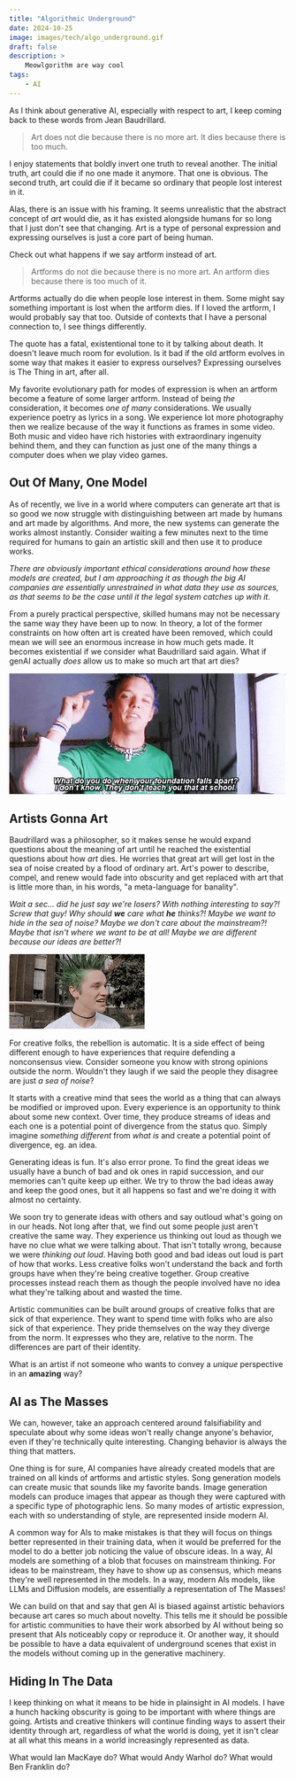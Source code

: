 ```yaml
---
title: "Algorithmic Underground"
date: 2024-10-25
image: images/tech/algo_underground.gif
draft: false
description: >
    Meowlgorithm are way cool
tags:
    - AI
---
```


As I think about generative AI, especially with respect to art, I keep coming back to these words from Jean Baudrillard.

> Art does not die because there is no more art. It dies because there is too much.

I enjoy statements that boldly invert one truth to reveal another. The initial truth, art could die if no one made it anymore. That one is obvious. The second truth, art could die if it became so ordinary that people lost interest in it.

Alas, there is an issue with his framing. It seems unrealistic that the abstract concept of _art_ would die, as it has existed alongside humans for so long that I just don't see that changing. Art is a type of personal expression and expressing ourselves is just a core part of being human.

Check out what happens if we say artform instead of art.

> Artforms do not die because there is no more art. An artform dies because there is too much of it.

Artforms actually do die when people lose interest in them. Some might say something important is lost when the artform dies. If I loved the artform, I would probably say that too. Outside of contexts that I have a personal connection to, I see things differently.

The quote has a fatal, existentional tone to it by talking about death. It doesn't leave much room for evolution. Is it bad if the old artform evolves in some way that makes it easier to express ourselves? Expressing ourselves is The Thing in art, after all.

My favorite evolutionary path for modes of expression is when an artform become a feature of some larger artform. Instead of being _the_ consideration, it becomes _one of many_ considerations. We usually experience poetry as lyrics in a song. We experience lot more photography then we realize because of the way it functions as frames in some video. Both music and video have rich histories with extraordinary ingenuity behind them, and they can function as just one of the many things a computer does when we play video games.


## Out Of Many, One Model

As of recently, we live in a world where computers can generate art that is so good we now struggle with distinguishing between art made by humans and art made by algorithms. And more, the new systems can generate the works almost instantly. Consider waiting a few minutes next to the time required for humans to gain an artistic skill and then use it to produce works. 

_There are obviously important ethical considerations around how these models are created, but I am approaching it as though the big AI companies are essentially unrestrained in what data they use as sources, as that seems to be the case until it the legal system catches up with it._

From a purely practical perspective, skilled humans may not be necessary the same way they have been up to now. In theory, a lot of the former constraints on how often art is created have been removed, which could mean we will see an enormous increase in how much gets made. It becomes existential if we consider what Baudrillard said again. What if genAI actually _does_ allow us to make so much art that art dies?

![What do you do when your foundation falls apart? I don't know. They don't teach you that at school.](nofoundation.gif)


## Artists Gonna Art

Baudrillard was a philosopher, so it makes sense he would expand questions about the meaning of art until he reached the existential questions about how _art_ dies. He worries that great art will get lost in the sea of noise created by a flood of ordinary art. Art's power to describe, compel, and renew would fade into obscurity and get replaced with art that is little more than, in his words, "a meta-language for banality".

_Wait a sec... did he just say we're losers? With nothing interesting to say?! Screw that guy! Why should **we** care what **he** thinks?! Maybe we want to hide in the sea of noise? Maybe we don't care about the mainstream?! Maybe that isn't where we want to be at all! Maybe we are different because our ideas are better?!_

![A punk with green spikey hair and bright orange gloves on pretends to be scared in a clearly sarcastic way](slcpunk.gif)

For creative folks, the rebellion is automatic. It is a side effect of being different enough to have experiences that require defending a nonconsensus view. Consider someone you know with strong opinions outside the norm. Wouldn't they laugh if we said the people they disagree are just _a sea of noise_?

It starts with a creative mind that sees the world as a thing that can always be modified or improved upon. Every experience is an opportunity to think about some new context. Over time, they produce streams of ideas and each one is a potential point of divergence from the status quo. Simply imagine _something different_ from _what is_ and create a potential point of divergence, eg. an idea.

Generating ideas is fun. It's also error prone. To find the great ideas we usually have a bunch of bad and ok ones in rapid succession, and our memories can't quite keep up either. We try to throw the bad ideas away and keep the good ones, but it all happens so fast and we're doing it with almost no certainty.

We soon try to generate ideas with others and say outloud what's going on in our heads. Not long after that, we find out some people just aren't creative the same way. They experience us thinking out loud as though we have no clue what we were talking about. That isn't totally wrong, because we were _thinking out loud_. Having both good and bad ideas out loud is part of how that works. Less creative folks won't understand the back and forth groups have when they're being creative together. Group creative processes instead reach them as though the people involved have no idea what they're talking about and wasted the time.

Artistic communities can be built around groups of creative folks that are sick of that experience. They want to spend time with folks who are also sick of that experience. They pride themselves on the way they diverge from the norm. It expresses who they are, relative to the norm. The differences are part of their identity.

What is an artist if not someone who wants to convey a _unique_ perspective in an **amazing** way?


## AI as The Masses

We can, however, take an approach centered around falsifiability and speculate about why some ideas won't really change anyone's behavior, even if they're technically quite interesting. Changing behavior is always the thing that matters.

One thing is for sure, AI companies have already created models that are trained on all kinds of artforms and artistic styles. Song generation models can create music that sounds like my favorite bands. Image generation models can produce images that appear as though they were captured with a specific type of photographic lens. So many modes of artistic expression, each with so understanding of style, are represented inside modern AI.

A common way for AIs to make mistakes is that they will focus on things better represented in their training data, when it would be preferred for the model to do a better job noticing the value of obscure ideas. In a way, AI models are something of a blob that focuses on mainstream thinking. For ideas to be mainstream, they have to show up as consensus, which means they're well represented in the models. In a way, modern AIs models, like LLMs and Diffusion models, are essentially a representation of The Masses!

We can build on that and say that gen AI is biased against artistic behaviors because art cares so much about novelty. This tells me it should be possible for artistic communities to have their work absorbed by AI without being so present that AIs noticeably copy or reproduce it. Or another way, it should be possible to have a data equivalent of underground scenes that exist in the models without coming up in the generative machinery.

## Hiding In The Data


I keep thinking on what it means to be hide in plainsight in AI models. I have a hunch hacking obscurity is going to be important with where things are going. Artists and creative thinkers will continue finding ways to assert their identity through art, regardless of what the world is doing, yet it isn't clear at all what this means in a world increasingly represented as data.

What would Ian MacKaye do? What would Andy Warhol do? What would Ben Franklin do? 

